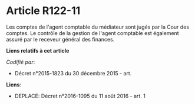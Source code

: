 # Article R122-11

Les comptes de l'agent comptable du médiateur sont jugés par la Cour des comptes. Le contrôle de la gestion de l'agent
comptable est également assuré par le receveur général des finances.

**Liens relatifs à cet article**

_Codifié par_:

  - Décret n°2015-1823 du 30 décembre 2015 - art.

**Liens**:

  - DEPLACE: Décret n°2016-1095 du 11 août 2016 - art. 1
